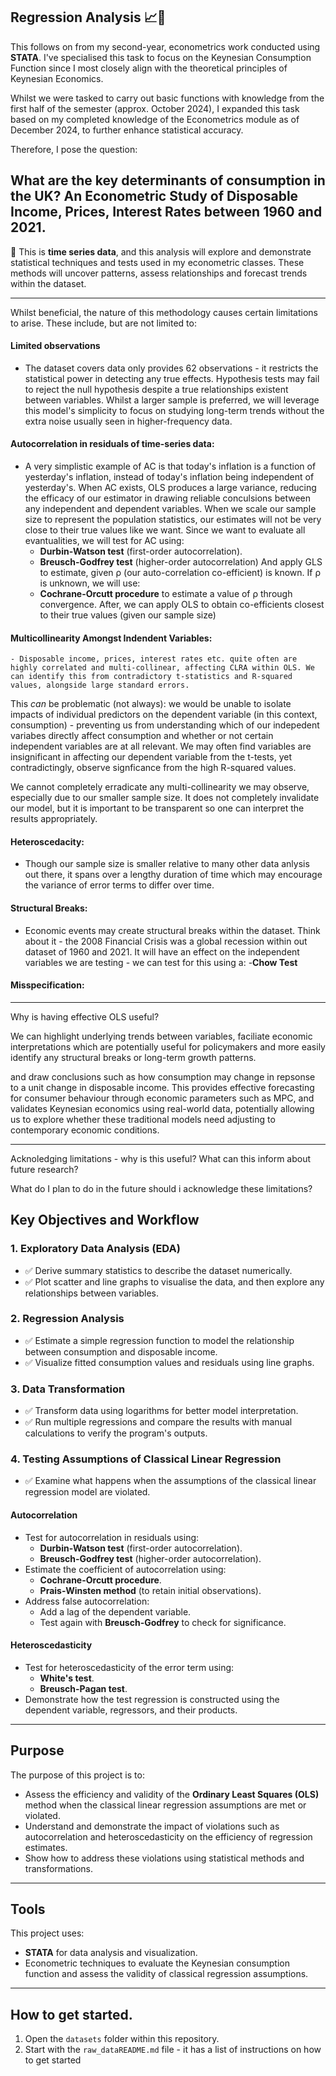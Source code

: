 ## Regression Analysis 📈💫 

This follows on from my second-year, econometrics work conducted using **STATA**.
I've specialised this task to focus on the Keynesian Consumption Function since I most closely align with the theoretical principles of Keynesian Economics.

Whilst we were tasked to carry out basic functions with knowledge from the first half of the semester (approx. October 2024), I expanded this task based on my completed knowledge of the Econometrics module as of December 2024, to further enhance statistical accuracy.

Therefore, I pose the question:

## What are the key determinants of consumption in the UK? An Econometric Study of Disposable Income, Prices, Interest Rates between 1960 and 2021. ###






💫 This is **time series data**, and this analysis will explore and demonstrate statistical techniques and tests used in my econometric classes. These methods will uncover patterns, assess relationships and forecast trends within the dataset.

---

Whilst beneficial, the nature of this methodology causes certain limitations to arise. These include, but are not limited to:

#### Limited observations
- The dataset covers data only provides 62 observations - it restricts the statistical power in detecting any true effects. Hypothesis tests may fail to reject the null hypothesis despite a true relationships existent between variables. Whilst a larger sample is preferred, we will leverage this model's simplicity to focus on studying long-term trends without the extra noise usually seen in higher-frequency data. 
  
#### Autocorrelation in residuals of time-series data: 
- A very simplistic example of AC is that today's inflation is a function of yesterday's inflation, instead of today's inflation being independent of yesterday's. When AC exists, OLS produces a large variance, reducing the efficacy of our estimator in drawing reliable conculsions between any independent and dependent variables. When we scale our sample size to represent the population statistics, our estimates will not be very close to their true values like we want.
Since we want to evaluate all evantualities, we will test for AC using:
     - **Durbin-Watson test** (first-order autocorrelation).
     - **Breusch-Godfrey test** (higher-order autocorrelation)
And apply GLS to estimate, given ρ (our auto-correlation co-efficient) is known. If ρ is unknown, we will use:
     - **Cochrane-Orcutt procedure** to estimate a value of ρ through convergence.
After, we can apply OLS to obtain co-efficients closest to their true values (given our sample size)

#### Multicollinearity Amongst Indendent Variables:
    - Disposable income, prices, interest rates etc. quite often are highly correlated and multi-collinear, affecting CLRA within OLS. We can identify this from contradictory t-statistics and R-squared values, alongside large standard errors. 
This *can* be problematic (not always): we would be unable to isolate impacts of individual predictors on the dependent variable (in this context, consumption) - preventing us from understanding which of our indepedent variabes directly affect consumption and whether or not certain independent variables are at all relevant.
We may often find variables are insignificant in affecting our dependent variable from the t-tests, yet contradictingly, observe signficance from the high R-squared values.

We cannot completely erradicate any multi-collinearity we may observe, especially due to our smaller sample size. It does not completely invalidate our model, but it is important to be transparent so one can interpret the results appropriately. 

#### Heteroscedacity:
- Though our sample size is smaller relative to many other data anlysis out there, it spans over a lengthy duration of time which may encourage the variance of error terms to differ over time.

#### Structural Breaks:

- Economic events may create structural breaks within the dataset. Think about it - the 2008 Financial Crisis was a global recession within out dataset of 1960 and 2021. It will have an effect on the independent variables we are testing - we can test for this using a:
    -**Chow Test**
#### Misspecification:

---

Why is having effective OLS useful?

We can highlight underlying trends between variables, faciliate economic interpretations which are potentially useful for policymakers and more easily identify any structural breaks or long-term growth patterns.

and draw conclusions such as how consumption may change in repsonse to a unit change in disposable income. This provides effective forecasting for consumer behaviour through economic parameters such as MPC, and validates Keynesian economics using real-world data, potentially allowing us to explore whether these traditional models need adjusting to contemporary economic conditions. 

---

Acknoledging limitations - why is this useful? What can this inform about future research?

What do I plan to do in the future should i acknowledge these limitations?

## Key Objectives and Workflow

### 1. **Exploratory Data Analysis (EDA)**
   - ✅ Derive summary statistics to describe the dataset numerically.
   - ✅ Plot scatter and line graphs to visualise the data, and then explore any relationships between variables.

### 2. **Regression Analysis**
   - ✅ Estimate a simple regression function to model the relationship between consumption and disposable income.
   - ✅ Visualize fitted consumption values and residuals using line graphs.

### 3. **Data Transformation**
   - ✅ Transform data using logarithms for better model interpretation.
   - ✅ Run multiple regressions and compare the results with manual calculations to verify the program's outputs.

### 4. **Testing Assumptions of Classical Linear Regression**
   - ✅ Examine what happens when the assumptions of the classical linear regression model are violated.

#### **Autocorrelation**
   - Test for autocorrelation in residuals using:
     - **Durbin-Watson test** (first-order autocorrelation).
     - **Breusch-Godfrey test** (higher-order autocorrelation).
   - Estimate the coefficient of autocorrelation using:
     - **Cochrane-Orcutt procedure**.
     - **Prais-Winsten method** (to retain initial observations).
   - Address false autocorrelation:
     - Add a lag of the dependent variable.
     - Test again with **Breusch-Godfrey** to check for significance.

#### **Heteroscedasticity**
   - Test for heteroscedasticity of the error term using:
     - **White's test**.
     - **Breusch-Pagan test**.
   - Demonstrate how the test regression is constructed using the dependent variable, regressors, and their products.

---

## Purpose
The purpose of this project is to:
- Assess the efficiency and validity of the **Ordinary Least Squares (OLS)** method when the classical linear regression assumptions are met or violated.
- Understand and demonstrate the impact of violations such as autocorrelation and heteroscedasticity on the efficiency of regression estimates.
- Show how to address these violations using statistical methods and transformations.

---

## Tools
This project uses:
- **STATA** for data analysis and visualization.
- Econometric techniques to evaluate the Keynesian consumption function and assess the validity of classical regression assumptions.

---
## How to get started.
1. Open the `datasets` folder within this repository.
2. Start with the `raw_dataREADME.md` file - it has a list of instructions on how to get started

